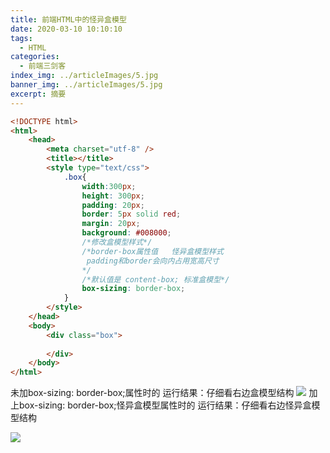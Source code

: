 ```yaml
---
title: 前端HTML中的怪异盒模型
date: 2020-03-10 10:10:10
tags:
  - HTML
categories:
  - 前端三剑客
index_img: ../articleImages/5.jpg
banner_img: ../articleImages/5.jpg
excerpt: 摘要
---
```

<meta name="referrer" content="no-referrer"/>

```html
<!DOCTYPE html>
<html>
	<head>
		<meta charset="utf-8" />
		<title></title>
		<style type="text/css">
			.box{
				width:300px;
				height: 300px;
				padding: 20px;
				border: 5px solid red;
				margin: 20px;
				background: #008000;
				/*修改盒模型样式*/
				/*border-box属性值   怪异盒模型样式
				 padding和border会向内占用宽高尺寸
				*/
				/*默认值是 content-box; 标准盒模型*/
				box-sizing: border-box;
			}
		</style>
	</head>
	<body>
		<div class="box">
			
		</div>
	</body>
</html>

```
未加box-sizing: border-box;属性时的
运行结果：仔细看右边盒模型结构
![](https://img-blog.csdnimg.cn/036660a46d474502bacc5fb1e692d4cf.png)
加上box-sizing: border-box;怪异盒模型属性时的
运行结果：仔细看右边怪异盒模型结构

![](https://img-blog.csdnimg.cn/5bcddfd053884782a921bd343411af95.png)
